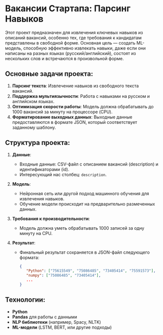 # Вакансии Стартапа: Парсинг Навыков

Этот проект предназначен для извлечения ключевых навыков из описаний вакансий, особенно тех, где требования к кандидатам представлены в свободной форме. Основная цель — создать ML-модель, способную эффективно извлекать навыки, даже если они написаны на разных языках (русский/английский), состоят из нескольких слов и встречаются в произвольной форме.

## Основные задачи проекта:

1. **Парсинг текста**: Извлечение навыков из свободного текста вакансий.
2. **Поддержка мультиязычности**: Работа с навыками на русском и английском языках.
3. **Оптимизация скорости работы**: Модель должна обрабатывать до 1000 вакансий за минуту на процессоре (CPU).
4. **Форматирование выходных данных**: Выходные данные предоставляются в формате JSON, который соответствует заданному шаблону.

## Структура проекта:

1. **Данные**:
   - Входные данные: CSV-файл с описанием вакансий (description) и идентификаторами (id).
   - Интересующий нас столбец: `description`.
   
2. **Модель**:
   - Нейронная сеть или другой подход машинного обучения для извлечения навыков.
   - Обучение модели происходит на предварительно размеченных данных.
   
3. **Требования к производительности**:
   - Модель должна уметь обрабатывать 1000 записей за одну минуту на CPU.

3. **Результат**:
   - Финальный результат сохраняется в JSON-файл следующего формата:
     ```json
     {
        "Python": ["75615549", "75086485", "73405414", "75591573"],
        "numpy": ["75086485", "73405414"],
        ...
     }
     ```


## Технологии:

- **Python**
- **Pandas** для работы с данными
- **NLP библиотеки** (например, Spacy, NLTK)
- **ML-модели** (LSTM, BERT, или другие подходы)
